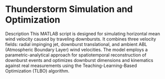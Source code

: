 # Thunderstorm Simulation and Optimization
Description
This MATLAB script is designed for simulating horizontal mean wind velocity caused by traveling downbursts. It combines three velocity fields: radial impinging jet, downburst translational, and ambient ABL (Atmospheric Boundary Layer) wind velocities. The model employs a parametric-analytical approach for spatiotemporal reconstruction of downburst events and optimizes downburst dimensions and kinematics against real measurements using the Teaching-Learning-Based Optimization (TLBO) algorithm.

